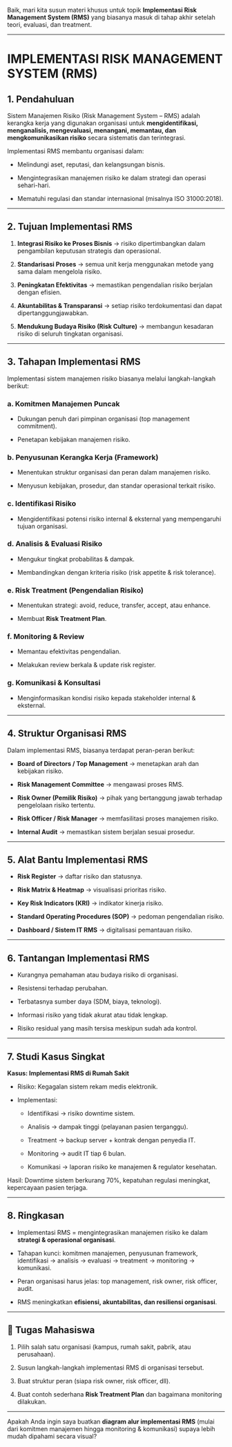 Baik, mari kita susun materi khusus untuk topik **Implementasi Risk Management System (RMS)** yang biasanya masuk di tahap akhir setelah teori, evaluasi, dan treatment.

---

# **IMPLEMENTASI RISK MANAGEMENT SYSTEM (RMS)**

## 1. Pendahuluan

Sistem Manajemen Risiko (Risk Management System – RMS) adalah kerangka kerja yang digunakan organisasi untuk **mengidentifikasi, menganalisis, mengevaluasi, menangani, memantau, dan mengkomunikasikan risiko** secara sistematis dan terintegrasi.

Implementasi RMS membantu organisasi dalam:

- Melindungi aset, reputasi, dan kelangsungan bisnis.
    
- Mengintegrasikan manajemen risiko ke dalam strategi dan operasi sehari-hari.
    
- Mematuhi regulasi dan standar internasional (misalnya ISO 31000:2018).
    

---

## 2. Tujuan Implementasi RMS

1. **Integrasi Risiko ke Proses Bisnis** → risiko dipertimbangkan dalam pengambilan keputusan strategis dan operasional.
    
2. **Standarisasi Proses** → semua unit kerja menggunakan metode yang sama dalam mengelola risiko.
    
3. **Peningkatan Efektivitas** → memastikan pengendalian risiko berjalan dengan efisien.
    
4. **Akuntabilitas & Transparansi** → setiap risiko terdokumentasi dan dapat dipertanggungjawabkan.
    
5. **Mendukung Budaya Risiko (Risk Culture)** → membangun kesadaran risiko di seluruh tingkatan organisasi.
    

---

## 3. Tahapan Implementasi RMS

Implementasi sistem manajemen risiko biasanya melalui langkah-langkah berikut:

### a. **Komitmen Manajemen Puncak**

- Dukungan penuh dari pimpinan organisasi (top management commitment).
    
- Penetapan kebijakan manajemen risiko.
    

### b. **Penyusunan Kerangka Kerja (Framework)**

- Menentukan struktur organisasi dan peran dalam manajemen risiko.
    
- Menyusun kebijakan, prosedur, dan standar operasional terkait risiko.
    

### c. **Identifikasi Risiko**

- Mengidentifikasi potensi risiko internal & eksternal yang mempengaruhi tujuan organisasi.
    

### d. **Analisis & Evaluasi Risiko**

- Mengukur tingkat probabilitas & dampak.
    
- Membandingkan dengan kriteria risiko (risk appetite & risk tolerance).
    

### e. **Risk Treatment (Pengendalian Risiko)**

- Menentukan strategi: avoid, reduce, transfer, accept, atau enhance.
    
- Membuat **Risk Treatment Plan**.
    

### f. **Monitoring & Review**

- Memantau efektivitas pengendalian.
    
- Melakukan review berkala & update risk register.
    

### g. **Komunikasi & Konsultasi**

- Menginformasikan kondisi risiko kepada stakeholder internal & eksternal.
    

---

## 4. Struktur Organisasi RMS

Dalam implementasi RMS, biasanya terdapat peran-peran berikut:

- **Board of Directors / Top Management** → menetapkan arah dan kebijakan risiko.
    
- **Risk Management Committee** → mengawasi proses RMS.
    
- **Risk Owner (Pemilik Risiko)** → pihak yang bertanggung jawab terhadap pengelolaan risiko tertentu.
    
- **Risk Officer / Risk Manager** → memfasilitasi proses manajemen risiko.
    
- **Internal Audit** → memastikan sistem berjalan sesuai prosedur.
    

---

## 5. Alat Bantu Implementasi RMS

- **Risk Register** → daftar risiko dan statusnya.
    
- **Risk Matrix & Heatmap** → visualisasi prioritas risiko.
    
- **Key Risk Indicators (KRI)** → indikator kinerja risiko.
    
- **Standard Operating Procedures (SOP)** → pedoman pengendalian risiko.
    
- **Dashboard / Sistem IT RMS** → digitalisasi pemantauan risiko.
    

---

## 6. Tantangan Implementasi RMS

- Kurangnya pemahaman atau budaya risiko di organisasi.
    
- Resistensi terhadap perubahan.
    
- Terbatasnya sumber daya (SDM, biaya, teknologi).
    
- Informasi risiko yang tidak akurat atau tidak lengkap.
    
- Risiko residual yang masih tersisa meskipun sudah ada kontrol.
    

---

## 7. Studi Kasus Singkat

**Kasus: Implementasi RMS di Rumah Sakit**

- Risiko: Kegagalan sistem rekam medis elektronik.
    
- Implementasi:
    
    - Identifikasi → risiko downtime sistem.
        
    - Analisis → dampak tinggi (pelayanan pasien terganggu).
        
    - Treatment → backup server + kontrak dengan penyedia IT.
        
    - Monitoring → audit IT tiap 6 bulan.
        
    - Komunikasi → laporan risiko ke manajemen & regulator kesehatan.
        

Hasil: Downtime sistem berkurang 70%, kepatuhan regulasi meningkat, kepercayaan pasien terjaga.

---

## 8. Ringkasan

- Implementasi RMS = mengintegrasikan manajemen risiko ke dalam **strategi & operasional organisasi**.
    
- Tahapan kunci: komitmen manajemen, penyusunan framework, identifikasi → analisis → evaluasi → treatment → monitoring → komunikasi.
    
- Peran organisasi harus jelas: top management, risk owner, risk officer, audit.
    
- RMS meningkatkan **efisiensi, akuntabilitas, dan resiliensi organisasi**.
    

---

## 📌 Tugas Mahasiswa

1. Pilih salah satu organisasi (kampus, rumah sakit, pabrik, atau perusahaan).
    
2. Susun langkah-langkah implementasi RMS di organisasi tersebut.
    
3. Buat struktur peran (siapa risk owner, risk officer, dll).
    
4. Buat contoh sederhana **Risk Treatment Plan** dan bagaimana monitoring dilakukan.
    

---

Apakah Anda ingin saya buatkan **diagram alur implementasi RMS** (mulai dari komitmen manajemen hingga monitoring & komunikasi) supaya lebih mudah dipahami secara visual?
